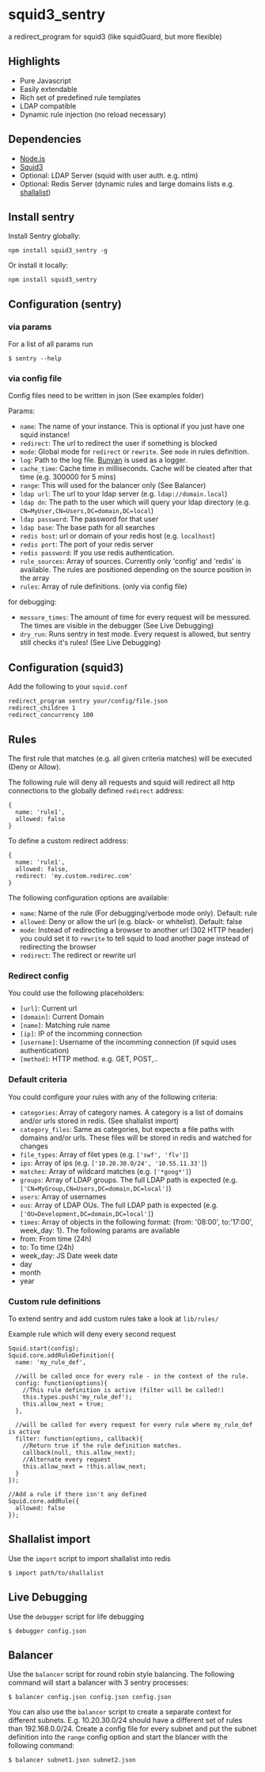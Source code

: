 # squid3_sentry

a redirect_program for squid3 (like squidGuard, but more flexible)

## Highlights
* Pure Javascript
* Easily extendable
* Rich set of predefined rule templates
* LDAP compatible
* Dynamic rule injection (no reload necessary)

## Dependencies
* [Node.js](http://nodejs.org/)
* [Squid3](http://www.squid-cache.org/)
* Optional: LDAP Server (squid with user auth. e.g. ntlm)
* Optional: Redis Server (dynamic rules and large domains lists e.g. [shallalist](http://www.shallalist.de/))

## Install sentry
Install Sentry globally:

    npm install squid3_sentry -g

Or install it locally:

    npm install squid3_sentry

## Configuration (sentry)
### via params
For a list of all params run

    $ sentry --help
  
### via config file
Config files need to be written in json (See examples folder)

Params:

* ```name```: The name of your instance. This is optional if you just have one squid instance!
* ```redirect```: The url to redirect the user if something is blocked
* ```mode```: Global mode for ```redirect``` or ```rewrite```. See ```mode``` in rules definition.
* ```log```: Path to the log file. [Bunyan](https://github.com/trentm/node-bunyan) is used as a logger.
* ```cache_time```: Cache time in milliseconds. Cache will be cleated after that time (e.g. 300000 for 5 mins)
* ```range```: This will used for the balancer only (See Balancer)
* ```ldap url```: The url to your ldap server (e.g. ```ldap://domain.local```)
* ```ldap dn```: The path to the user which will query your ldap directory (e.g. ```CN=MyUser,CN=Users,DC=domain,DC=local```)
* ```ldap password```: The password for that user
* ```ldap base```: The base path for all searches
* ```redis host```: url or domain of your redis host (e.g. ```localhost```)
* ```redis port```: The port of your redis server
* ```redis password```: If you use redis authentication.
* ```rule_sources```: Array of sources. Currently only 'config' and 'redis' is available. The rules are positioned depending on the source position in the array
* ```rules```: Array of rule definitions. (only via config file)

for debugging:

* ```messure_times```: The amount of time for every request will be  messured. The times are visible in the debugger (See Live Debugging)
* ```dry_run```: Runs sentry in test mode. Every request is allowed, but sentry still checks it's rules! (See Live Debugging)

## Configuration (squid3)
Add the following to your ```squid.conf```

    redirect_program sentry your/config/file.json
    redirect_children 1
    redirect_concurrency 100

## Rules
The first rule that matches (e.g. all given criteria matches) will be executed (Deny or Allow).

The following rule will deny all requests and squid will redirect all http connections to the globally defined ```redirect``` address:

    {
      name: 'rule1',
      allowed: false
    }
    
To define a custom redirect address:

    {
      name: 'rule1',
      allowed: false,
      redirect: 'my.custom.redirec.com'
    }

The following configuration options are available:

* ```name```: Name of the rule (For debugging/verbode mode only). Default: rule<nr>
* ```allowed```: Deny or allow the url (e.g. black- or whitelist). Default: false
* ```mode```: Instead of redirecting a browser to another url (302 HTTP header) you could set it to ```rewrite``` to tell squid to load another page instead of redirecting the browser
* ```redirect```: The redirect or rewrite url

### Redirect config
You could use the following placeholders:

* ```[url]```: Current url
* ```[domain]```: Current Domain
* ```[name]```: Matching rule name
* ```[ip]```: IP of the incomming connection
* ```[username]```: Username of the incomming connection (if squid uses authentication)
* ```[method]```: HTTP method. e.g. GET, POST,..

### Default criteria
You could configure your rules with any of the following criteria:

* ```categories```: Array of category names. A category is a list of domains and/or urls stored in redis. (See shallalist import)
* ```category_files```: Same as categories, but expects a file paths with domains and/or urls. These files will be stored in redis and watched for changes
* ```file_types```: Array of filet ypes (e.g. ```['swf', 'flv']```)
* ```ips```: Array of ips (e.g. ```['10.20.30.0/24', '10.55.11.33']```) 
* ```matches```: Array of wildcard matches (e.g. ```['*goog*']```)
* ```groups```: Array of LDAP groups. The full LDAP path is expected (e.g. ```['CN=MyGroup,CN=Users,DC=domain,DC=local']```) 
* ```users```: Array of usernames
* ```ous```: Array of LDAP OUs. The full LDAP path is expected (e.g. ```['OU=Development,DC=domain,DC=local']```)
* ```times```: Array of objects in the following format: {from: '08:00', to:'17:00', week_day: 1}.
  The following params are available
 * from: From time (24h)
 * to: To time (24h)
 * week_day: JS Date week date
 * day
 * month
 * year

### Custom rule definitions
To extend sentry and add custom rules take a look at ```lib/rules/```

Example rule which will deny every second request
    
    Squid.start(config);
    Squid.core.addRuleDefinition({
      name: 'my_rule_def',

      //will be called once for every rule - in the context of the rule.
      config: function(options){
        //This rule definition is active (filter will be called!)
        this.types.push('my_rule_def');
        this.allow_next = true;
      },

      //will be called for every request for every rule where my_rule_def is active
      filter: function(options, callback){
        //Return true if the rule definition matches.
        callback(null, this.allow_next);
        //Alternate every request
        this.allow_next = !this.allow_next;
      }
    });
    
    //Add a rule if there isn't any defined
    Squid.core.addRule({
      allowed: false
    });

## Shallalist import
Use the ```import``` script to import shallalist into redis

    $ import path/to/shallalist


## Live Debugging
Use the ```debugger``` script for life debugging

    $ debugger config.json
    
## Balancer
Use the ```balancer``` script for round robin style balancing.
The following command will start a balancer with 3 sentry processes:

    $ balancer config.json config.json config.json
    
You can also use the ```balancer``` script to create a separate context for different subnets.
E.g. 10.20.30.0/24 should have a different set of rules than 192.168.0.0/24.
Create a config file for every subnet and put the subnet definition into the ```range``` config option and start the blancer with the following command:

    $ balancer subnet1.json subnet2.json
